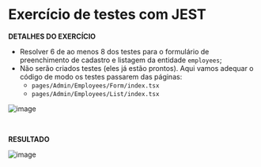 # Exercício de testes com JEST

**DETALHES DO EXERCÍCIO**
- Resolver 6 de ao menos 8 dos testes para o formulário de preenchimento de cadastro e listagem da entidade `employees`;
- Não serão criados testes (eles já estão prontos). Aqui vamos adequar o código de modo os testes passarem das páginas:
  - `pages/Admin/Employees/Form/index.tsx`
  - `pages/Admin/Employees/List/index.tsx`

![image](https://github.com/guiosouza/bds10/assets/78989152/30771aa5-9162-4f0f-8b19-f3240d39cb91)


<br>

**RESULTADO**

![image](https://github.com/guiosouza/bds10/assets/78989152/1eb2c596-c5f1-4e4a-9200-4069f48bb727)


